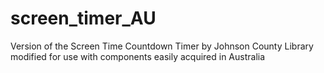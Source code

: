 # screen_timer_AU
Version of the Screen Time Countdown Timer by Johnson County Library modified for use with components easily acquired in Australia
